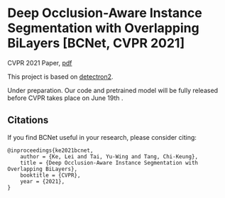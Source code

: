 # Deep Occlusion-Aware Instance Segmentation with Overlapping BiLayers [BCNet, CVPR 2021]
CVPR 2021 Paper, [pdf](http://openaccess.thecvf.com/content_CVPR_2019/papers/Huang_Mask_Scoring_R-CNN_CVPR_2019_paper.pdf)

This project is based on [detectron2](https://github.com/facebookresearch/maskrcnn-benchmark).

Under preparation. Our code and pretrained model will be fully released before CVPR takes place on June 19th .

<!---
Introduction
-----------------
[BCNet](https://arxiv.org/pdf/1903.00241.pdf) contains a network block to learn the quality of the predicted instance masks. The proposed network block takes the instance feature and the corresponding predicted mask together to regress the mask IoU. The mask scoring strategy calibrates the misalignment between mask quality and mask score, and improves instance segmentation performance by prioritizing more accurate mask predictions during COCO AP evaluation. By extensive evaluations on the COCO dataset, Mask Scoring R-CNN brings consistent and noticeable gain with different models and different frameworks. The network of MS R-CNN is as follows:
![alt text](demo/network.png)
Install
-----------------
  Check [INSTALL.md](INSTALL.md) for installation instructions.
Prepare Data
----------------
```
  mkdir -p datasets/coco
  ln -s /path_to_coco_dataset/annotations datasets/coco/annotations
  ln -s /path_to_coco_dataset/train2014 datasets/coco/train2014
  ln -s /path_to_coco_dataset/test2014 datasets/coco/test2014
  ln -s /path_to_coco_dataset/val2014 datasets/coco/val2014
```
Pretrained Models
---------------
```
  mkdir pretrained_models
  #The pretrained models will be downloaded when running the program.
```
My training log and pre-trained models can be found here [link](https://1drv.ms/f/s!AntfaTaAXHobhkCKfcPPQQfOfFAB) or [link](https://pan.baidu.com/s/192lRQozksu5XwpU9EO5neg)(pw:xm3f).
Running
----------------
Single GPU Training
```
  python tools/train_net.py --config-file "configs/e2e_ms_rcnn_R_50_FPN_1x.yaml" SOLVER.IMS_PER_BATCH 2 SOLVER.BASE_LR 0.0025 SOLVER.MAX_ITER 720000 SOLVER.STEPS "(480000, 640000)" TEST.IMS_PER_BATCH 1
```
Multi-GPU Training
```
  export NGPUS=8
  python -m torch.distributed.launch --nproc_per_node=$NGPUS tools/train_net.py --config-file "configs/e2e_ms_rcnn_R_50_FPN_1x.yaml" 
```
Results
------------
| NetWork  | Method | mAP(mask) | mAP(det)  |
|----------|--------|-----------|-----------|
| ResNet-50 FPN | Mask R-CNN | 34.2 | 37.8 |
| ResNet-50 FPN | MS R-CNN | 35.6 | 37.9 |
| ResNet-101 FPN | Mask R-CNN | 36.1 | 40.1 |
| ResNet-101 FPN | MS R-CNN | 37.4 | 40.1 |
Visualization
-------------
![alt text](demo/demo.png)
The left four images show good detection results with high classification scores but low mask quality. Our method aims at solving this problem. The rightmost image shows the case of a good mask with a high classification score. Our method will retrain the high score. As can be seen, scores predicted by our model can better interpret the actual mask quality.
Acknowledgment
-------------
The work was done during an internship at [Horizon Robotics](http://en.horizon.ai/).
-->

Citations
---------------
If you find BCNet useful in your research, please consider citing:
```
@inproceedings{ke2021bcnet,
    author = {Ke, Lei and Tai, Yu-Wing and Tang, Chi-Keung},
    title = {Deep Occlusion-Aware Instance Segmentation with Overlapping BiLayers},
    booktitle = {CVPR},
    year = {2021},
}   
```
<!---
License
---------------
maskscoring_rcnn is released under the MIT license. See [LICENSE](LICENSE) for additional details.
Thanks to the Third Party Libs
---------------  
[maskrcnn-benchmark](https://github.com/facebookresearch/maskrcnn-benchmark)   
[Pytorch](https://github.com/pytorch/pytorch)   
-->
